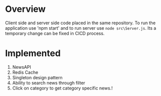 # Overview
Client side and server side code placed in the same repository. To run the application use 'npm start' and to run server use `node src\Server.js`. Its a temporary change can be fixed in CICD process.
# Implemented
 1. NewsAPI
 2. Redis Cache
 3. Singleton design pattern
 4. Ability to search news through filter
 5. Click on category to get category specific news.!
